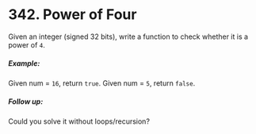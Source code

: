 # 342. Power of Four
Given an integer (signed 32 bits), write a function to check whether it is a power of `4`.

##### Example:

Given num = `16`, return `true`. Given num = `5`, return `false`.

##### Follow up:

Could you solve it without loops/recursion?
